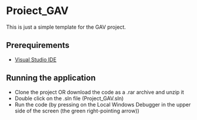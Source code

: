 # Proiect_GAV

This is just a simple template for the GAV project.

## Prerequirements

  - [Visual Studio IDE](https://visualstudio.microsoft.com/)

## Running the application

  - Clone the project OR download the code as a .rar archive and unzip it
  - Double click on the .sln file (Project_GAV.sln)
  - Run the code (by pressing on the Local Windows Debugger in the upper side of the screen (the green right-pointing arrow))
